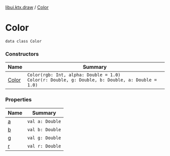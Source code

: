[libui.ktx.draw](../README.md) / [Color](README.md)

# Color

`data class Color`

### Constructors

| Name | Summary |
|---|---|
| [Color](-color.md) | `Color(rgb: Int, alpha: Double = 1.0)`<br>`Color(r: Double, g: Double, b: Double, a: Double = 1.0)` |

### Properties

| Name | Summary |
|---|---|
| [a](a.md) | `val a: Double` |
| [b](b.md) | `val b: Double` |
| [g](g.md) | `val g: Double` |
| [r](r.md) | `val r: Double` |
